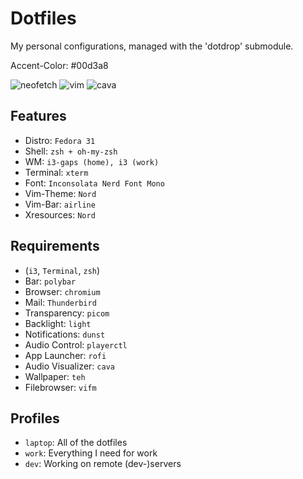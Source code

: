 Dotfiles
========

My personal configurations, managed with the 'dotdrop' submodule.

Accent-Color: #00d3a8

![neofetch](https://i.imgur.com/vvGbeeL.png)
![vim](https://i.imgur.com/m6NoNJE.png)
![cava](https://i.imgur.com/GWsLaU8.png)

## Features
+ Distro: `Fedora 31`
+ Shell: `zsh + oh-my-zsh`
+ WM: `i3-gaps (home), i3 (work)`
+ Terminal: `xterm`
+ Font: `Inconsolata Nerd Font Mono`
+ Vim-Theme: `Nord`
+ Vim-Bar: `airline`
+ Xresources: `Nord`

## Requirements
+ (`i3`, `Terminal`, `zsh`)
+ Bar: `polybar`
+ Browser: `chromium`
+ Mail: `Thunderbird`
+ Transparency: `picom`
+ Backlight: `light`
+ Notifications: `dunst`
+ Audio Control: `playerctl`
+ App Launcher: `rofi`
+ Audio Visualizer: `cava`
+ Wallpaper: `teh`
+ Filebrowser: `vifm`

## Profiles
+ `laptop`: All of the dotfiles
+ `work`: Everything I need for work
+ `dev`: Working on remote (dev-)servers
